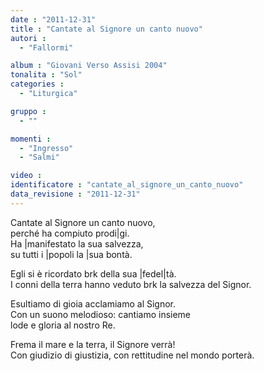 ```yaml
---
date : "2011-12-31"
title : "Cantate al Signore un canto nuovo"
autori : 
  - "Fallormi"

album : "Giovani Verso Assisi 2004"
tonalita : "Sol"
categories : 
  - "Liturgica"

gruppo : 
  - ""

momenti : 
  - "Ingresso"
  - "Salmi"

video : 
identificatore : "cantate_al_signore_un_canto_nuovo"
data_revisione : "2011-12-31"
---
```

  
  
Cantate al Signore un canto nuovo,  
perché ha compiuto prodi|gi.  
Ha |manifestato la sua salvezza,  
su tutti i |popoli la |sua bontà.  
  
  
  
Egli si è ricordato brk della sua |fedel|tà.  
I conni della terra hanno veduto brk la salvezza del Signor.  
  
  
  
Esultiamo di gioia acclamiamo al Signor.   
Con un suono melodioso: cantiamo insieme  
lode e gloria al nostro Re.  
  
  
  
Frema il mare e la terra, il Signore verrà!   
Con giudizio di giustizia, con rettitudine nel mondo porterà.  
  
  
  
  
  
